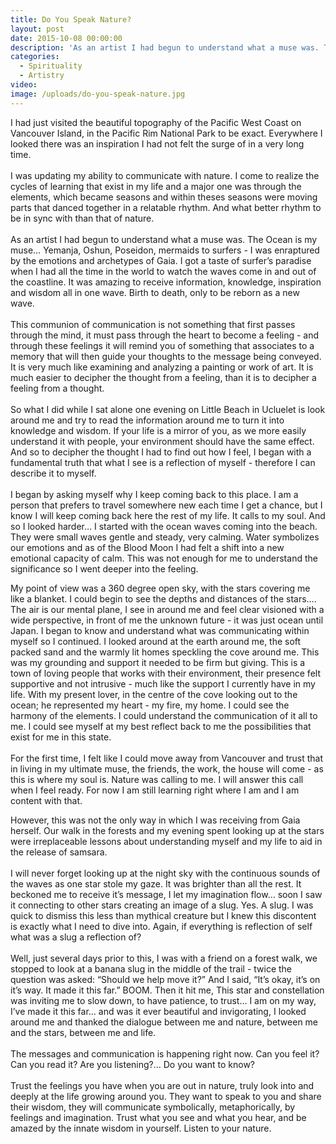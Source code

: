 ```yaml
---
title: Do You Speak Nature?
layout: post
date: 2015-10-08 00:00:00
description: 'As an artist I had begun to understand what a muse was. The Ocean is my muse… Yemanja, Oshun, Poseidon, mermaids to surfers - I was enraptured by the emotions and archetypes of Gaia.'
categories:
  - Spirituality
  - Artistry
video:
image: /uploads/do-you-speak-nature.jpg
---
```



I had just visited the beautiful topography of the Pacific West Coast on Vancouver Island, in the Pacific Rim National Park to be exact. Everywhere I looked there was an inspiration I had not felt the surge of in a very long time.
<br>
<br>I was updating my ability to communicate with nature. I come to realize the cycles of learning that exist in my life and a major one was through the elements, which became seasons and within theses seasons were moving parts that danced together in a relatable rhythm. And what better rhythm to be in sync with than that of nature.
<br>
<br>As an artist I had begun to understand what a muse was. The Ocean is my muse… Yemanja, Oshun, Poseidon, mermaids to surfers - I was enraptured by the emotions and archetypes of Gaia. I got a taste of surfer’s paradise when I had all the time in the world to watch the waves come in and out of the coastline. It was amazing to receive information, knowledge, inspiration and wisdom all in one wave. Birth to death, only to be reborn as a new wave.
<br>
<br>This communion of communication is not something that first passes through the mind, it must pass through the heart to become a feeling - and through these feelings it will remind you of something that associates to a memory that will then guide your thoughts to the message being conveyed. It is very much like examining and analyzing a painting or work of art. It is much easier to decipher the thought from a feeling, than it is to decipher a feeling from a thought.
<br>
<br>So what I did while I sat alone one evening on Little Beach in Ucluelet is look around me and try to read the information around me to turn it into knowledge and wisdom. If your life is a mirror of you, as we more easily understand it with people, your environment should have the same effect. And so to decipher the thought I had to find out how I feel, I began with a fundamental truth that what I see is a reflection of myself - therefore I can describe it to myself.
<br>
<br>I began by asking myself why I keep coming back to this place. I am a person that prefers to travel somewhere new each time I get a chance, but I know I will keep coming back here the rest of my life. It calls to my soul. And so I looked harder… I started with the ocean waves coming into the beach. They were small waves gentle and steady, very calming. Water symbolizes our emotions and as of the Blood Moon I had felt a shift into a new emotional capacity of calm. This was not enough for me to understand the significance so I went deeper into the feeling.

My point of view was a 360 degree open sky, with the stars covering me like a blanket. I could begin to see the depths and distances of the stars…. The air is our mental plane, I see in around me and feel clear visioned with a wide perspective, in front of me the unknown future - it was just ocean until Japan. I began to know and understand what was communicating within myself so I continued. I looked around at the earth around me, the soft packed sand and the warmly lit homes speckling the cove around me. This was my grounding and support it needed to be firm but giving. This is a town of loving people that works with their environment, their presence felt supportive and not intrusive - much like the support I currently have in my life. With my present lover, in the centre of the cove looking out to the ocean; he represented my heart - my fire, my home. I could see the harmony of the elements. I could understand the communication of it all to me. I could see myself at my best reflect back to me the possibilities that exist for me in this state.
<br>
<br>For the first time, I felt like I could move away from Vancouver and trust that in living in my ultimate muse, the friends, the work, the house will come - as this is where my soul is. Nature was calling to me. I will answer this call when I feel ready. For now I am still learning right where I am and I am content with that.

However, this was not the only way in which I was receiving from Gaia herself. Our walk in the forests and my evening spent looking up at the stars were irreplaceable lessons about understanding myself and my life to aid in the release of samsara.
<br>
<br>I will never forget looking up at the night sky with the continuous sounds of the waves as one star stole my gaze. It was brighter than all the rest. It beckoned me to receive it’s message, I let my imagination flow… soon I saw it connecting to other stars creating an image of a slug. Yes. A slug. I was quick to dismiss this less than mythical creature but I knew this discontent is exactly what I need to dive into. Again, if everything is reflection of self what was a slug a reflection of?
<br>
<br>Well, just several days prior to this, I was with a friend on a forest walk, we stopped to look at a banana slug in the middle of the trail - twice the question was asked: “Should we help move it?” And I said, “It’s okay, it’s on it’s way. It made it this far.” BOOM. Then it hit me, This star and constellation was inviting me to slow down, to have patience, to trust… I am on my way, I’ve made it this far… and was it ever beautiful and invigorating, I looked around me and thanked the dialogue between me and nature, between me and the stars, between me and life.
<br>
<br>The messages and communication is happening right now. Can you feel it? Can you read it? Are you listening?… Do you want to know?
<br>
<br>Trust the feelings you have when you are out in nature, truly look into and deeply at the life growing around you. They want to speak to you and share their wisdom, they will communicate symbolically, metaphorically, by feelings and imagination. Trust what you see and what you hear, and be amazed by the innate wisdom in yourself. Listen to your nature.